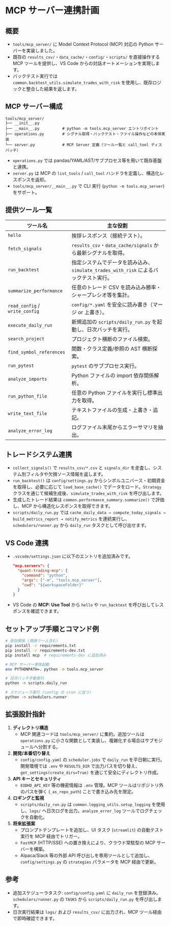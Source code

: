 # MCP サーバー連携計画

## 概要
- `tools/mcp_server/` に Model Context Protocol (MCP) 対応の Python サーバーを実装しました。
- 既存の `results_csv/`・`data_cache/`・`config/`・`scripts/` を直接操作する MCP ツールを提供し、VS Code からの対話オートメーションを実現します。
- バックテスト実行では `common.backtest_utils.simulate_trades_with_risk` を使用し、既存ロジックと整合した結果を返します。

## MCP サーバー構成
```
tools/mcp_server/
├── __init__.py
├── __main__.py          # python -m tools.mcp_server エントリポイント
├── operations.py        # シグナル取得・バックテスト・ファイル操作などの本体実装
└── server.py            # MCP Server 定義（ツール一覧と call_tool ディスパッチ）
```
- `operations.py` では pandas/YAML/AST/サブプロセス等を用いて既存基盤と連携。
- `server.py` は MCP の `list_tools` / `call_tool` ハンドラを定義し、構造化レスポンスを返却。
- `tools/mcp_server/__main__.py` で CLI 実行 (`python -m tools.mcp_server`) をサポート。

## 提供ツール一覧
| ツール名 | 主な役割 |
| --- | --- |
| `hello` | 挨拶レスポンス（接続テスト）。 |
| `fetch_signals` | `results_csv`・`data_cache/signals` から最新シグナルを取得。 |
| `run_backtest` | 指定システムでデータを読み込み、`simulate_trades_with_risk` によるバックテスト実行。 |
| `summarize_performance` | 任意のトレード CSV を読み込み勝率・シャープレシオ等を集計。 |
| `read_config` / `write_config` | `config/*.yaml` を安全に読み書き（マージ or 上書き）。 |
| `execute_daily_run` | 新規追加の `scripts/daily_run.py` を起動し、日次バッチを実行。 |
| `search_project` | プロジェクト横断のファイル検索。 |
| `find_symbol_references` | 関数・クラス定義/参照の AST 横断探索。 |
| `run_pytest` | `pytest` のサブプロセス実行。 |
| `analyze_imports` | Python ファイルの import 依存関係解析。 |
| `run_python_file` | 任意の Python ファイルを実行し標準出力を取得。 |
| `write_text_file` | テキストファイルの生成・上書き・追記。 |
| `analyze_error_log` | ログファイル末尾からエラーサマリを抽出。 |

## トレードシステム連携
- `collect_signals()` で `results_csv/*.csv` と `signals_dir` を走査し、システム別フィルタや欠損ソース情報を返します。
- `run_backtest()` は `config/settings.py` からシンボルユニバース・初期資金を取得し、必要に応じて `load_base_cache()` でデータをロード。`Strategy` クラスを通じて候補生成後、`simulate_trades_with_risk` を呼び出します。
- 生成したトレード結果は `common.performance_summary.summarize()` で評価し、MCP から構造化レスポンスを取得できます。
- `scripts/daily_run.py` では `cache_daily_data → compute_today_signals → build_metrics_report → notify_metrics` を連続実行し、`schedulers/runner.py` から `daily_run` タスクとして呼び出せます。

## VS Code 連携
- `.vscode/settings.json` に以下のエントリを追加済みです。
  ```json
  "mcp.servers": {
    "quant-trading-mcp": {
      "command": "python",
      "args": ["-m", "tools.mcp_server"],
      "cwd": "${workspaceFolder}"
    }
  }
  ```
- VS Code の **MCP: Use Tool** から `hello` や `run_backtest` を呼び出してレスポンスを確認できます。

## セットアップ手順とコマンド例
```bash
# 依存関係 (開発ツール含む)
pip install -r requirements.txt
pip install -r requirements-dev.txt
pip install mcp  # requirements-dev に追加済み

# MCP サーバー単体起動
env PYTHONPATH=. python -m tools.mcp_server

# 日次バッチ手動実行
python -m scripts.daily_run

# スケジューラ実行 (config の cron に従う)
python -m schedulers.runner
```

## 拡張設計指針
1. **ディレクトリ構造**
   - MCP 関連コードは `tools/mcp_server/` に集約。追加ツールは `operations.py` に小さな関数として実装し、複雑化する場合はサブモジュールへ分割する。
2. **開発/本番切り替え**
   - `config/config.yaml` の `scheduler.jobs` で `daily_run` を平日朝に実行。開発環境では `.env` や `RESULTS_DIR` で出力パスを切り替え、`get_settings(create_dirs=True)` を通じて安全にディレクトリ作成。
3. **API キーとセキュリティ**
   - `EODHD_API_KEY` 等の機密情報は `.env` 管理。MCP ツールはリポジトリ外のパスを弾く (`_as_repo_path`) ことで書き込み先を限定。
4. **ロギングと監視**
   - `scripts/daily_run.py` は `common.logging_utils.setup_logging` を使用し、`logs/` へ日次ログを出力。`analyze_error_log` ツールでログチェックを自動化。
5. **将来拡張案**
   - プロンプトテンプレートを追加し、UI タスク (`streamlit`) の自動テスト実行を MCP 経由でトリガー。
   - `FastMCP` (HTTP/SSE) への置き換えにより、クラウド常駐型の MCP サーバーを構築。
   - Alpaca/Slack 等の外部 API 呼び出しを専用ツールとして追加し、`config/settings.py` の `strategies` パラメータを MCP 経由で更新。

## 参考
- 追加スケジューラタスク: `config/config.yaml` に `daily_run` を登録済み。`schedulers/runner.py` の `TASKS` から `scripts/daily_run.py` を呼び出します。
- 日次実行結果は `logs/` および `results_csv/` に出力され、MCP ツール経由で即時確認できます。
